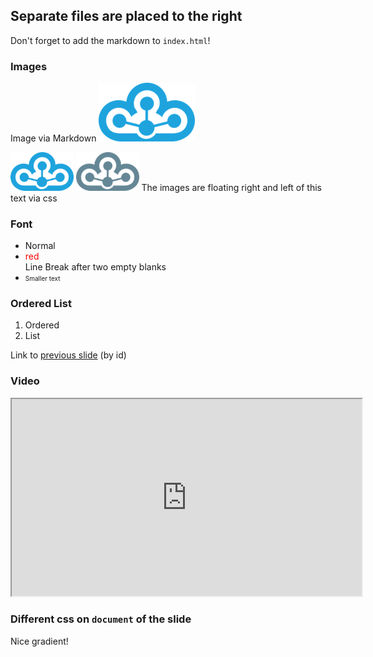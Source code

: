 ## Separate files are placed to the right

Don't forget to add the markdown to `index.html`!

### Images

<!-- .slide: data-background-image="css/images/logo.png" data-background-size="50%" -->
<!-- .slide: style="text-align: left;" -->
 
Image via Markdown
![image](css/images/logo3.png)

<img src="css/images/logo3.png" class="floatLeft" width=20% />
<img src="css/images/logo1.png" class="floatRight" width=20% />
The images are floating right and left of this text via css






### Font
<!-- .slide: id="font" -->

* Normal
* <font color="red">red</font>  
  Line Break after two empty blanks
* <font size="1">Smaller text</font>



### Ordered List

1. Ordered
1. List


Link to [previous slide](#/font) (by id)

### Video

<iframe width="560" height="315" src="https://www.youtube.com/embed/4ht22ReBjno" allow="encrypted-media" allowfullscreen></iframe>



### Different css on `document` of the slide

<!-- .slide: data-state="black-gradient" -->
Nice gradient! 
